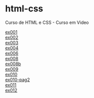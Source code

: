 # html-css
 Curso de HTML e CSS - Curso em Video

 <a href="https://diouzefybelfort.github.io/html-css/exercicios/ex001/index">ex001</a><br>
 <a href="https://diouzefybelfort.github.io/html-css/exercicios/ex002/index">ex002</a><br>
 <a href="https://diouzefybelfort.github.io/html-css/exercicios/ex003/index">ex003</a><br>
 <a href="https://diouzefybelfort.github.io/html-css/exercicios/ex004/index">ex004</a><br>
 <a href="https://diouzefybelfort.github.io/html-css/exercicios/ex006/index">ex006</a><br>
 <a href="https://diouzefybelfort.github.io/html-css/exercicios/ex008/index">ex008</a><br>
 <a href="https://diouzefybelfort.github.io/html-css/exercicios/ex008b/index">ex008b</a><br>
 <a href="https://diouzefybelfort.github.io/html-css/exercicios/ex009/index">ex009</a><br>
 <a href="https://diouzefybelfort.github.io/html-css/exercicios/ex010/index">ex010</a><br>
 <a href="https://diouzefybelfort.github.io/html-css/exercicios/ex010/page002">ex010-pag2</a><br>
 <a href="https://diouzefybelfort.github.io/html-css/exercicios/ex011/index">ex011</a><br>
 <a href="https://diouzefybelfort.github.io/html-css/exercicios/ex012/index">ex012</a><br>
